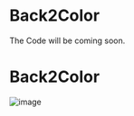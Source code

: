 # Back2Color
The Code will be coming soon.

# Back2Color
![image](https://github.com/BlueEg/back2color/combined_images_2-3.gif)


